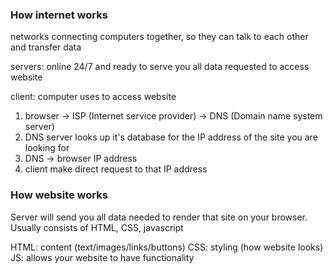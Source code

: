 ### How internet works

networks connecting computers together, so they can talk to each other and transfer data

servers: online 24/7 and ready to serve you all data requested to access website

client: computer uses to access website

1. browser -> ISP (Internet service provider) -> DNS (Domain name system server) 
2. DNS server looks up it's database for the IP address of the site you are looking for
3. DNS -> browser  IP address
4. client make direct request to that IP address

### How website works

Server will send you all data needed to render that site on your browser. Usually consists of HTML, CSS, javascript

HTML: content (text/images/links/buttons)
CSS: styling (how website looks)
JS: allows your website to have functionality 
